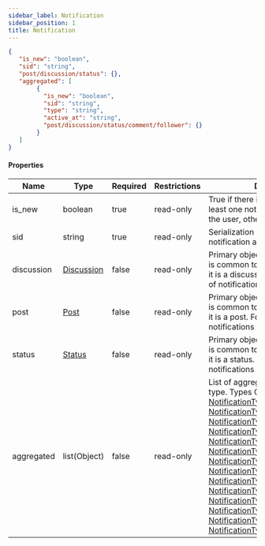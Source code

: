```yaml
---
sidebar_label: Notification
sidebar_position: 1
title: Notification
---
```


```json
{
   "is_new": "boolean",
   "sid": "string",
   "post/discussion/status": {},
   "aggregated": [
        {
          "is_new": "boolean",
          "sid": "string",
          "type": "string",
          "active_at": "string",
          "post/discussion/status/comment/follower": {}
        }
   ]
}
```

#### Properties

|Name|Type|Required|Restrictions| Description                                                                                                                                                                                                                                                                                                                                                                                                                                                                                                                                                                                                                                                                                                                                                                                                                                                                                                                                                                                                                                                                                                                                                                                                                                                                                                                                                                                                                                                          |
|---|---|---|---|----------------------------------------------------------------------------------------------------------------------------------------------------------------------------------------------------------------------------------------------------------------------------------------------------------------------------------------------------------------------------------------------------------------------------------------------------------------------------------------------------------------------------------------------------------------------------------------------------------------------------------------------------------------------------------------------------------------------------------------------------------------------------------------------------------------------------------------------------------------------------------------------------------------------------------------------------------------------------------------------------------------------------------------------------------------------------------------------------------------------------------------------------------------------------------------------------------------------------------------------------------------------------------------------------------------------------------------------------------------------------------------------------------------------------------------------------------------------|
|is_new|boolean|true|read-only| True if there is in aggregate list at least one notification not yet read by the user, otherwise false.                                                                                                                                                                                                                                                                                                                                                                                                                                                                                                                                                                                                                                                                                                                                                                                                                                                                                                                                                                                                                                                                                                                                                                                                                                                                                                                                                              |
|sid|string|true|read-only| Serialization id of the macro notification aggregate block.                                                                                                                                                                                                                                                                                                                                                                                                                                                                                                                                                                                                                                                                                                                                                                                                                                                                                                                                                                                                                                                                                                                                                                                                                                                                                                                                                                                                          |
|discussion|[Discussion](/docs/apireference/v2/schemas/discussion)|false|read-only| Primary object involved (object that is common to notifications group) if it is a discusssion. For some types of notifications it will not be present.                                                                                                                                                                                                                                                                                                                                                                                                                                                                                                                                                                                                                                                                                                                                                                                                                                                                                                                                                                                                                                                                                                                                                                                                                                                                                                               |
|post|[Post](/docs/apireference/v2/schemas/post)|false|read-only| Primary object involved (object that is common to notifications group) if it is a post. For some types of notifications it will not be present.                                                                                                                                                                                                                                                                                                                                                                                                                                                                                                                                                                                                                                                                                                                                                                                                                                                                                                                                                                                                                                                                                                                                                                                                                                                                                                                      |
|status|[Status](/docs/apireference/v2/schemas/status)|false|read-only| Primary object involved (object that is common to notifications group) if it is a status. For some types of notifications it will not be present.                                                                                                                                                                                                                                                                                                                                                                                                                                                                                                                                                                                                                                                                                                                                                                                                                                                                                                                                                                                                                                                                                                                                                                                                                                                                                                                    |
|aggregated|list(Object)|false|read-only| List of aggregated notifications by type. Types Object: [NotificationTypeComment](/docs/apireference/v2/schemas/NotificationTypes/type_comment), [NotificationTypeMention](/docs/apireference/v2/schemas/NotificationTypes/type_mention), [NotificationTypeConnectionAccept](/docs/apireference/v2/schemas/NotificationTypes/type_connection_accept), [NotificationTypeConnectionRequest](/docs/apireference/v2/schemas/NotificationTypes/type_connection_request), [NotificationTypePrivateMessage](/docs/apireference/v2/schemas/private_message), [NotificationTypeFollow](/docs/apireference/v2/schemas/NotificationTypes/type_follow), [NotificationTypeVoteUp](/docs/apireference/v2/schemas/NotificationTypes/type_voteup), [NotificationTypeBlockedUser](/docs/apireference/v2/schemas/NotificationTypes/type_blocked_user), [NotificationTypeUnBlockedUser](/docs/apireference/v2/schemas/NotificationTypes/type_unblocked_user), [NotificationTypeKindlyNotice](/docs/apireference/v2/schemas/NotificationTypes/type_kindly_notice), [NotificationTypeCollapsedFor](/docs/apireference/v2/schemas/NotificationTypes/type_collapsed_for), [NotificationTypeDeletedFor](/docs/apireference/v2/schemas/NotificationTypes/type_deleted_for), [NotificationTypeCustomNotification](/docs/apireference/v2/schemas/NotificationTypes/type_custom_notification), [NotificationTypeContribution](/docs/apireference/v2/schemas/NotificationTypes/type_contribution) |
